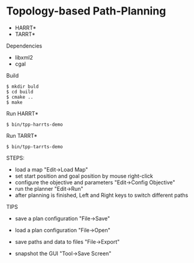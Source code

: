 # Topology-based Path-Planning

* HARRT*
* TARRT*

Dependencies
* libxml2
* cgal

Build
```
$ mkdir buld
$ cd build
$ cmake ..
$ make
```

Run HARRT*
```
$ bin/tpp-harrts-demo
```

Run TARRT*
```
$ bin/tpp-tarrts-demo
```
STEPS:
* load a map "Edit->Load Map"
* set start position and goal position by mouse right-click
* configure the objective and parameters "Edit->Config Objective"
* run the planner "Edit->Run"
* after planning is finished, Left and Right keys to switch different paths

TIPS
* save a plan configuration "File->Save"
* load a plan configuration "File->Open"
* save paths and data to files "File->Export"

* snapshot the GUI "Tool->Save Screen"
